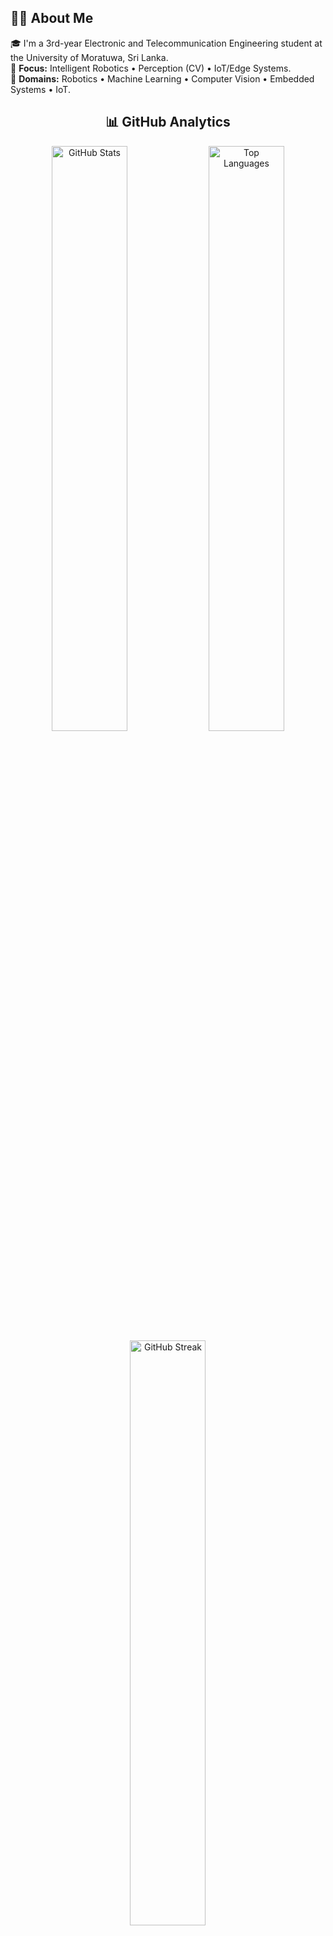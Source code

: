 ## 👨‍🎓 About Me
<p align="left">
  🎓 I'm a 3rd-year Electronic and Telecommunication Engineering student at the University of Moratuwa, Sri Lanka.<br>
  🎯 <b>Focus:</b> Intelligent Robotics • Perception (CV) • IoT/Edge Systems.<br>
  🧭 <b>Domains:</b> Robotics • Machine Learning • Computer Vision • Embedded Systems • IoT.
</p>


<h2 align="center">📊 GitHub Analytics</h2>
<div align="center">
  <img width="49%" src="https://github-readme-stats-gules-two-98.vercel.app/api?username=Ravindu-Kuruppuarachchi&show=reviews,prs_merged,prs_merged_percentage&show_icons=true&theme=radical&bg_color=001F3F&title_color=FF6B6B&icon_color=FF6B6B&text_color=C9D1D9&border_color=30363D&border_radius=10&hide_border=false&cache_seconds=0" alt="GitHub Stats"/>
  <img width="49%" src="https://github-readme-stats-gules-two-98.vercel.app/api/top-langs/?username=Ravindu-Kuruppuarachchi&layout=compact&size_weight=0.5&count_weight=0.5&theme=radical&bg_color=001F3F&title_color=FF6B6B&text_color=C9D1D9&border_color=30363D&border_radius=10&langs_count=10&hide_border=false&card_width=445&cache_seconds=0" alt="Top Languages"/>
  <img width="49%" src="https://github-readme-streak-stats.herokuapp.com/?user=Ravindu-Kuruppuarachchi&theme=radical&background=001F3F&stroke=30363D&ring=FF6B6B&fire=FF6B6B&currStreakLabel=FF6B6B&sideNums=C9D1D9&currStreakNum=C9D1D9&dates=8B949E&sideLabels=C9D1D9&border_radius=10" alt="GitHub Streak"/>
</div>
  
</div>


---

<h2 align="center">🛠️ Technologies & Tools</h2>

<table align="center" width="100%">
  <tr align="center">
    <td width="33%" valign="top">
      <div style="border: 1px solid #444; border-radius: 8px; padding: 15px; margin: 5px; min-height: 120px;">
        <p align="center"><b>🤖 Robotics & Embedded</b></p>
        <p align="center">
          <img src="https://img.shields.io/badge/Arduino-00979D?style=for-the-badge&logo=Arduino&logoColor=white" alt="Arduino"/>
          <img src="https://img.shields.io/badge/Raspberry%20Pi-A22846?style=for-the-badge&logo=Raspberry%20Pi&logoColor=white" alt="Raspberry Pi"/>
          <br>
          <img src="https://img.shields.io/badge/PlatformIO-FF7F00?style=for-the-badge&logo=PlatformIO&logoColor=white" alt="PlatformIO"/>
          <img src="https://img.shields.io/static/v1?style=for-the-badge&message=Proteus&color=0066CC&logo=proteus&logoColor=FFFFFF&label=" alt="Proteus"/
          <br>
          <img src="https://img.shields.io/badge/STM32CubeIDE-00669C?style=for-the-badge&logo=stmicroelectronics&logoColor=white" alt="STM32CubeIDE"/>
          <img src="https://img.shields.io/static/v1?style=for-the-badge&message=LTspice&color=0052CC&logo=linear-technology&logoColor=FFFFFF&label=" alt="LTspice"/>
        </p>
      </div>
    </td>
    <td width="33%" valign="top">
      <div style="border: 1px solid #444; border-radius: 8px; padding: 15px; margin: 5px; min-height: 120px;">
        <p align="center"><b>🧠 AI, Vision & Automation</b></p>
        <p align="center">
          <img src="https://img.shields.io/badge/TensorFlow-%23FF6F00.svg?style=for-the-badge&logo=TensorFlow&logoColor=white" alt="TensorFlow"/>
          <img src="https://img.shields.io/badge/PyTorch-%23EE4C2C.svg?style=for-the-badge&logo=PyTorch&logoColor=white" alt="PyTorch"/>
          <br>
          <img src="https://img.shields.io/badge/React-20232A?style=for-the-badge&logo=react&logoColor=61DAFB" alt="React"/>
          <br>
          <img src="https://img.shields.io/badge/OpenCV-5C3EE8?style=for-the-badge&logo=opencv&logoColor=white" alt="OpenCV"/>
          <img src="https://img.shields.io/badge/Docker-2496ED?style=for-the-badge&logo=docker&logoColor=white" />
        </p>
      </div>
    </td>
    <td width="33%" valign="top">
      <div style="border: 1px solid #444; border-radius: 8px; padding: 15px; margin: 5px; min-height: 120px;">
        <p align="center"><b>💻 Languages & Dev Tools</b></p>
        <p align="center">
          <img src="https://img.shields.io/badge/python-3670A0?style=for-the-badge&logo=python&logoColor=ffdd54" alt="Python"/>
          <img src="https://img.shields.io/badge/c-%23A8B9CC.svg?style=for-the-badge&logo=c&logoColor=white" alt="C"/>
          <img src="https://img.shields.io/badge/c++-%2300599C.svg?style=for-the-badge&logo=c%2B%2B&logoColor=white" alt="C++"/>
          <br>
          <img src="https://img.shields.io/badge/java-%23ED8B00.svg?style=for-the-badge&logo=openjdk&logoColor=white" alt="Java"/>
          <img src="https://img.shields.io/badge/c%23-%23239120.svg?style=for-the-badge&logo=c-sharp&logoColor=white" alt="C#"/>
          <br>
          <img src="https://img.shields.io/badge/MATLAB-0076A8?style=for-the-badge&logo=mathworks&logoColor=white" alt="MATLAB"/>
          <img src="https://img.shields.io/badge/Git-F05032?style=for-the-badge&logo=git&logoColor=white" />
        </p>
      </div>
    </td>
  </tr>
  <tr align="center">
    <td width="33%" valign="top">
      <div style="border: 1px solid #444; border-radius: 8px; padding: 15px; margin: 5px; min-height: 120px;">
        <p align="center"><b>🎛️ FPGA & Verification</b></p>
        <p align="center">
          <img src="https://img.shields.io/badge/Quartus%20Prime-003472?style=for-the-badge&logo=intel&logoColor=white" alt="Quartus Prime"/>
          <br>
          <img src="https://img.shields.io/badge/Verilog%20HDL-1E90FF?style=for-the-badge" alt="Verilog HDL"/>
        </p>
      </div>
    </td>
    <td width="33%" valign="top">
      <div style="border: 1px solid #444; border-radius: 8px; padding: 15px; margin: 5px; min-height: 120px;">
        <p align="center"><b>📐 EDA & CAD</b></p>
        <p align="center">
          <img src="https://img.shields.io/badge/Altium%20Designer-A5915F?style=for-the-badge&logo=altiumdesigner&logoColor=white" alt="Altium Designer"/>
          <br>
          <img src="https://img.shields.io/badge/SolidWorks-DA1F05?style=for-the-badge&logo=solidworks&logoColor=white" alt="SolidWorks"/>
        </p>
      </div>
    </td>
    <td width="33%" valign="top">
      <div style="border: 1px solid #444; border-radius: 8px; padding: 15px; margin: 5px; min-height: 120px;">
        <p align="center"><b>☁️ IoT & Cloud</b></p>
        <p align="center">
          <img src="https://img.shields.io/badge/MQTT-660066?style=for-the-badge&logo=mqtt&logoColor=white" alt="MQTT"/>
          <img src="https://img.shields.io/badge/Node--RED-8F0000?style=for-the-badge&logo=node-red&logoColor=white" alt="Node-RED"/>
          <br>
          <img src="https://img.shields.io/badge/Firebase-FFCA28?style=for-the-badge&logo=firebase&logoColor=black" alt="Firebase"/>
          <img src="https://img.shields.io/badge/SQLite-07405E?style=for-the-badge&logo=sqlite&logoColor=white" alt="SQLite"/>
        </p>
      </div>
    </td>
  </tr>
</table>

---

<h2 align="center">🔗 Connect With Me</h2>
<p align="center">
  <a href="https://linkedin.com/in/ravindu-rashmika" target="_blank">
    <img src="https://cdn.jsdelivr.net/gh/devicons/devicon/icons/linkedin/linkedin-original.svg" alt="LinkedIn" width="40" />
  </a>
  <a href="mailto:ravindukrashmika@gmail.com">
    <img src="https://cdn.jsdelivr.net/gh/devicons/devicon/icons/google/google-original.svg" alt="Gmail" width="40" />
  </a>
  <a href="https://medium.com/@ravindukrashmika" target="_blank">
    <img src="https://cdn.jsdelivr.net/npm/simple-icons@v11/icons/medium.svg" alt="Medium" width="40" />
  </a>
</p>

<p align="center">
  © 2025 Ravindu Kuruppuarachchi
</p>
